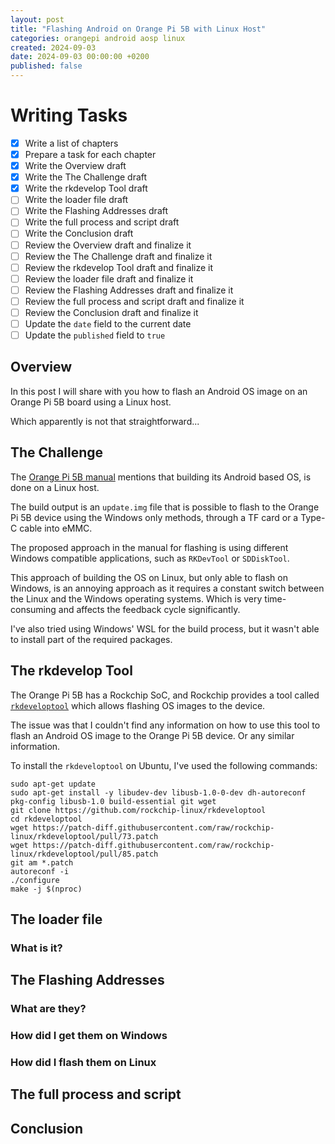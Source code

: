 ```yaml
---
layout: post
title: "Flashing Android on Orange Pi 5B with Linux Host"
categories: orangepi android aosp linux
created: 2024-09-03
date: 2024-09-03 00:00:00 +0200
published: false
---
```

# Writing Tasks
- [x] Write a list of chapters
- [x] Prepare a task for each chapter
- [x] Write the Overview draft
- [x] Write the The Challenge draft
- [x] Write the rkdevelop Tool draft
- [ ] Write the loader file draft
- [ ] Write the Flashing Addresses draft
- [ ] Write the full process and script draft
- [ ] Write the Conclusion draft
- [ ] Review the Overview draft and finalize it
- [ ] Review the The Challenge draft and finalize it
- [ ] Review the rkdevelop Tool draft and finalize it
- [ ] Review the loader file draft and finalize it
- [ ] Review the Flashing Addresses draft and finalize it
- [ ] Review the full process and script draft and finalize it
- [ ] Review the Conclusion draft and finalize it
- [ ] Update the `date` field to the current date
- [ ] Update the `published` field to `true`

## Overview
In this post I will share with you how to flash an Android OS image on an Orange Pi 5B board using a Linux host.

Which apparently is not that straightforward...

## The Challenge
The [Orange Pi 5B manual](https://drive.google.com/drive/folders/11JLZcvjU1eN6SkJPZ7m9gm6q-_UVtqYd) mentions that building its Android based OS, is done on a Linux host.

The build output is an `update.img` file that is possible to flash to the Orange Pi 5B device using the Windows only methods, through a TF card or a Type-C cable into eMMC.

The proposed approach in the manual for flashing is using different Windows compatible applications, such as `RKDevTool` or `SDDiskTool`.

This approach of building the OS on Linux, but only able to flash on Windows, is an annoying approach as it requires a constant switch between the Linux and the Windows operating systems. Which is very time-consuming and affects the feedback cycle significantly.

I've also tried using Windows' WSL for the build process, but it wasn't able to install part of the required packages.

## The rkdevelop Tool
The Orange Pi 5B has a Rockchip SoC, and Rockchip provides a tool called [`rkdeveloptool`](https://github.com/rockchip-linux/rkdeveloptool) which allows flashing OS images to the device.

The issue was that I couldn't find any information on how to use this tool to flash an Android OS image to the Orange Pi 5B device. Or any similar information. 

To install the `rkdeveloptool` on Ubuntu, I've used the following commands:
```shell
sudo apt-get update
sudo apt-get install -y libudev-dev libusb-1.0-0-dev dh-autoreconf pkg-config libusb-1.0 build-essential git wget
git clone https://github.com/rockchip-linux/rkdeveloptool
cd rkdeveloptool
wget https://patch-diff.githubusercontent.com/raw/rockchip-linux/rkdeveloptool/pull/73.patch
wget https://patch-diff.githubusercontent.com/raw/rockchip-linux/rkdeveloptool/pull/85.patch
git am *.patch
autoreconf -i
./configure
make -j $(nproc)
```

## The loader file
### What is it?

## The Flashing Addresses
### What are they?
### How did I get them on Windows
### How did I flash them on Linux

## The full process and script

## Conclusion